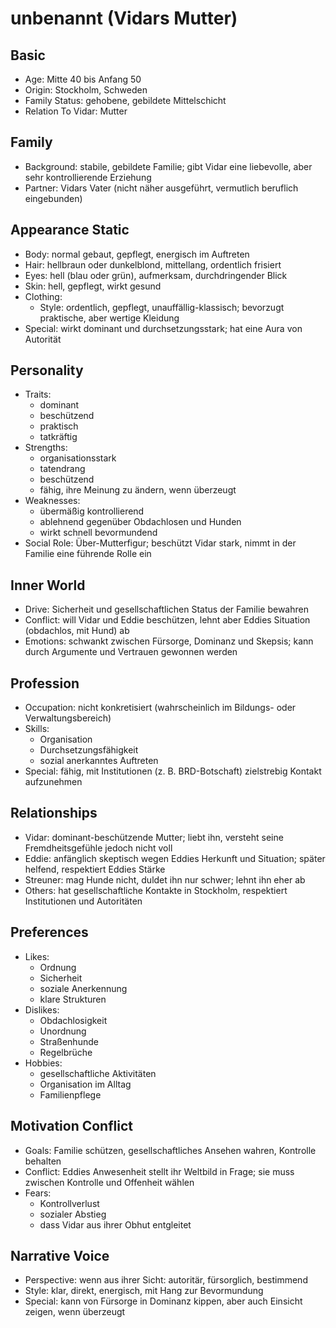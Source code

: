 # unbenannt (Vidars Mutter)

## Basic
- Age: Mitte 40 bis Anfang 50
- Origin: Stockholm, Schweden
- Family Status: gehobene, gebildete Mittelschicht
- Relation To Vidar: Mutter

## Family
- Background: stabile, gebildete Familie; gibt Vidar eine liebevolle, aber sehr kontrollierende Erziehung
- Partner: Vidars Vater (nicht näher ausgeführt, vermutlich beruflich eingebunden)

## Appearance Static
- Body: normal gebaut, gepflegt, energisch im Auftreten
- Hair: hellbraun oder dunkelblond, mittellang, ordentlich frisiert
- Eyes: hell (blau oder grün), aufmerksam, durchdringender Blick
- Skin: hell, gepflegt, wirkt gesund
- Clothing:
  - Style: ordentlich, gepflegt, unauffällig-klassisch; bevorzugt praktische, aber wertige Kleidung
- Special: wirkt dominant und durchsetzungsstark; hat eine Aura von Autorität

## Personality
- Traits:
  - dominant
  - beschützend
  - praktisch
  - tatkräftig
- Strengths:
  - organisationsstark
  - tatendrang
  - beschützend
  - fähig, ihre Meinung zu ändern, wenn überzeugt
- Weaknesses:
  - übermäßig kontrollierend
  - ablehnend gegenüber Obdachlosen und Hunden
  - wirkt schnell bevormundend
- Social Role: Über-Mutterfigur; beschützt Vidar stark, nimmt in der Familie eine führende Rolle ein

## Inner World
- Drive: Sicherheit und gesellschaftlichen Status der Familie bewahren
- Conflict: will Vidar und Eddie beschützen, lehnt aber Eddies Situation (obdachlos, mit Hund) ab
- Emotions: schwankt zwischen Fürsorge, Dominanz und Skepsis; kann durch Argumente und Vertrauen gewonnen werden

## Profession
- Occupation: nicht konkretisiert (wahrscheinlich im Bildungs- oder Verwaltungsbereich)
- Skills:
  - Organisation
  - Durchsetzungsfähigkeit
  - sozial anerkanntes Auftreten
- Special: fähig, mit Institutionen (z. B. BRD-Botschaft) zielstrebig Kontakt aufzunehmen

## Relationships
- Vidar: dominant-beschützende Mutter; liebt ihn, versteht seine Fremdheitsgefühle jedoch nicht voll
- Eddie: anfänglich skeptisch wegen Eddies Herkunft und Situation; später helfend, respektiert Eddies Stärke
- Streuner: mag Hunde nicht, duldet ihn nur schwer; lehnt ihn eher ab
- Others: hat gesellschaftliche Kontakte in Stockholm, respektiert Institutionen und Autoritäten

## Preferences
- Likes:
  - Ordnung
  - Sicherheit
  - soziale Anerkennung
  - klare Strukturen
- Dislikes:
  - Obdachlosigkeit
  - Unordnung
  - Straßenhunde
  - Regelbrüche
- Hobbies:
  - gesellschaftliche Aktivitäten
  - Organisation im Alltag
  - Familienpflege

## Motivation Conflict
- Goals: Familie schützen, gesellschaftliches Ansehen wahren, Kontrolle behalten
- Conflict: Eddies Anwesenheit stellt ihr Weltbild in Frage; sie muss zwischen Kontrolle und Offenheit wählen
- Fears:
  - Kontrollverlust
  - sozialer Abstieg
  - dass Vidar aus ihrer Obhut entgleitet

## Narrative Voice
- Perspective: wenn aus ihrer Sicht: autoritär, fürsorglich, bestimmend
- Style: klar, direkt, energisch, mit Hang zur Bevormundung
- Special: kann von Fürsorge in Dominanz kippen, aber auch Einsicht zeigen, wenn überzeugt
